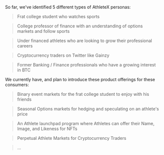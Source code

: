 So far, we've identified 5 different types of AthleteX personas:

> Frat college student who watches sports

> College professor of finance with an understanding of options markets and follow sports

> Under financed athletes who are looking to grow their professional careers

> Cryptocurrency traders on Twitter like Gainzy

> Former Banking / Finance professionals who have a growing interest in BTC



We currently have, and plan to introduce these product offerings for these consumers:

> Binary event markets for the frat college student to enjoy with his friends

> Seasonal Options markets for hedging and speculating on an athlete's price

> An Athlete launchpad program where Athletes can offer their Name, Image, and Likeness for NFTs

> Perpetual Athlete Markets for Cryptocurrency Traders

> ...
